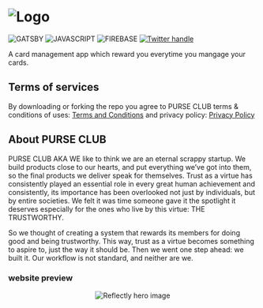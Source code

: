 
# ![Logo](https://user-images.githubusercontent.com/92972006/138414504-187ed063-e689-4c64-b00d-62d1576eef6f.png)

![GATSBY](https://img.shields.io/badge/Gatsby-663399?style=for-the-badge&logo=gatsby&logoColor=white)
![JAVASCRIPT](https://img.shields.io/badge/JavaScript-323330?style=for-the-badge&logo=javascript&logoColor=F7DF1E)
![FIREBASE](https://img.shields.io/badge/firebase-ffca28?style=for-the-badge&logo=firebase&logoColor=black)
[![Twitter handle](https://img.shields.io/badge/Twitter-1DA1F2?style=for-the-badge&logo=twitter&logoColor=white)](https://www.twitter.com/purse.club)

A card management app which reward you everytime you mangage your cards.

## Terms of services
By downloading or forking the repo you agree to PURSE CLUB terms & conditions of uses: [Terms and Conditions](https://thepurse.club/terms_and_conditions) and privacy policy: [Privacy Policy](https://thepurse.club/privacy_policy)

## About PURSE CLUB
PURSE CLUB AKA WE like to think we are an eternal scrappy startup. We build products close to our hearts, and put everything we’ve got into them, so the final products we deliver speak for themselves. Trust as a virtue has consistently played an essential role in every great human achievement and consistently, its importance has been overlooked not just by individuals, but by entire societies. We felt it was time someone gave it the spotlight it deserves especially for the ones who live by this virtue: THE TRUSTWORTHY.

So we thought of creating a system that rewards its members for doing good and being trustworthy. This way, trust as a virtue becomes something to aspire to, just the way it should be. Then we went one step ahead: we built it. Our workflow is not standard, and neither are we.

### website preview
<p align="center"><img src="https://github.com/flutter/website/blob/main/src/assets/images/docs/homepage/reflectly-hero-600px.png?raw=true" alt="Reflectly hero image"></p>
